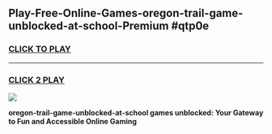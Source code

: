 
## Play-Free-Online-Games-oregon-trail-game-unblocked-at-school-Premium #qtp0e
<h3>
<a href="https://premium.freeplayer.one?title=oregon-trail-game-unblocked-at-school&ref=8M">CLICK TO PLAY</a></h3>
<hr>

<h3>
<a href="https://premium.freeplayer.one?title=oregon-trail-game-unblocked-at-school&ref=8M">CLICK 2 PLAY</a>
  
</h3>

<a href="https://premium.freeplayer.one?title=oregon-trail-game-unblocked-at-school&ref=8M"><img src="https://clearcache.store/games.png"></a>


**oregon-trail-game-unblocked-at-school games unblocked: Your Gateway to Fun and Accessible Online Gaming**
